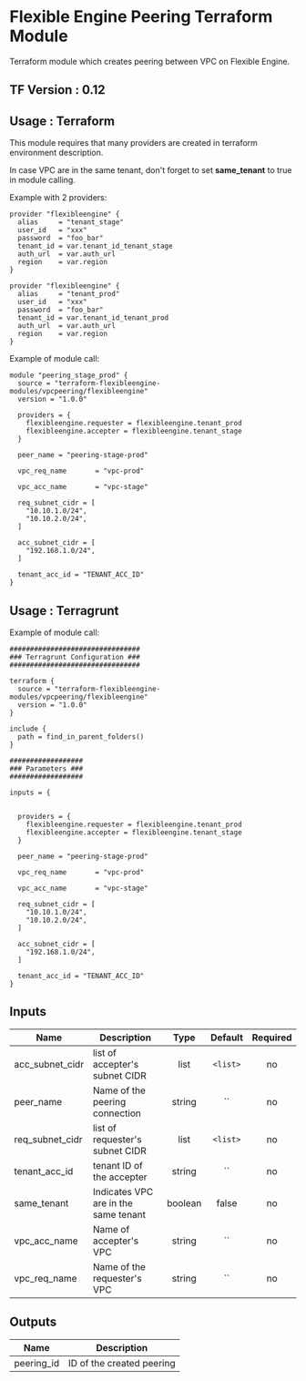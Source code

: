 # Flexible Engine Peering Terraform Module

Terraform module which creates peering between VPC on Flexible Engine.

## TF Version : 0.12

## Usage : Terraform

This module requires that many providers are created in terraform environment
description.

In case VPC are in the same tenant, don't forget to set **same_tenant** to true in module calling.

Example with 2 providers:

```hcl
provider "flexibleengine" {
  alias     = "tenant_stage"
  user_id   = "xxx"
  password  = "foo_bar"
  tenant_id = var.tenant_id_tenant_stage
  auth_url  = var.auth_url
  region    = var.region
}

provider "flexibleengine" {
  alias     = "tenant_prod"
  user_id   = "xxx"
  password  = "foo_bar"
  tenant_id = var.tenant_id_tenant_prod
  auth_url  = var.auth_url
  region    = var.region
}
```

Example of module call:

```hcl
module "peering_stage_prod" {
  source = "terraform-flexibleengine-modules/vpcpeering/flexibleengine"
  version = "1.0.0"

  providers = {
    flexibleengine.requester = flexibleengine.tenant_prod
    flexibleengine.accepter = flexibleengine.tenant_stage
  }

  peer_name = "peering-stage-prod"

  vpc_req_name       = "vpc-prod"

  vpc_acc_name       = "vpc-stage"

  req_subnet_cidr = [
    "10.10.1.0/24",
    "10.10.2.0/24",
  ]

  acc_subnet_cidr = [
    "192.168.1.0/24",
  ]

  tenant_acc_id = "TENANT_ACC_ID"
}
```

## Usage : Terragrunt

Example of module call:

```hcl
################################
### Terragrunt Configuration ###
################################

terraform {
  source = "terraform-flexibleengine-modules/vpcpeering/flexibleengine"
  version = "1.0.0"
}

include {
  path = find_in_parent_folders()
}

##################
### Parameters ###
##################

inputs = {

  
  providers = {
    flexibleengine.requester = flexibleengine.tenant_prod
    flexibleengine.accepter = flexibleengine.tenant_stage
  }

  peer_name = "peering-stage-prod"

  vpc_req_name       = "vpc-prod"

  vpc_acc_name       = "vpc-stage"

  req_subnet_cidr = [
    "10.10.1.0/24",
    "10.10.2.0/24",
  ]

  acc_subnet_cidr = [
    "192.168.1.0/24",
  ]

  tenant_acc_id = "TENANT_ACC_ID"
}
```

## Inputs

| Name | Description | Type | Default | Required |
|------|-------------|:----:|:-----:|:-----:|
| acc\_subnet\_cidr | list of accepter's subnet CIDR | list | `<list>` | no |
| peer\_name | Name of the peering connection | string | `` | no |
| req\_subnet\_cidr | list of requester's subnet CIDR | list | `<list>` | no |
| tenant\_acc\_id | tenant ID of the accepter | string | `` | no |
| same\_tenant | Indicates VPC are in the same tenant | boolean | false | no |
| vpc\_acc\_name | Name of accepter's VPC | string | `` | no |
| vpc\_req\_name | Name of the requester's VPC | string | `` | no |

## Outputs

| Name | Description |
|------|-------------|
| peering\_id | ID of the created peering |
